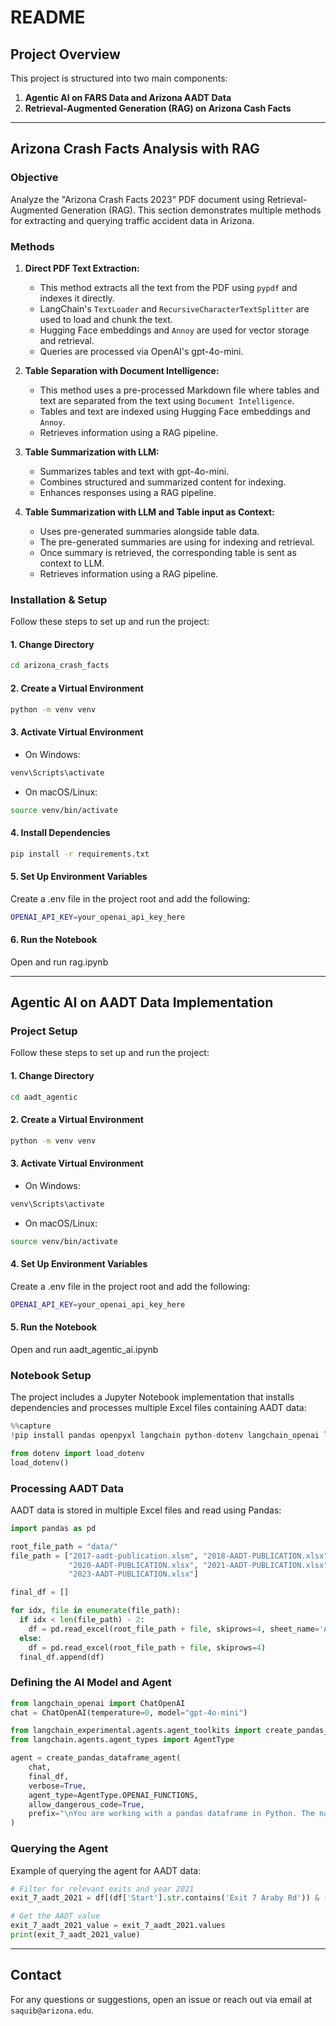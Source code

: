 # README

## Project Overview
This project is structured into two main components:

1. **Agentic AI on FARS Data and Arizona AADT Data**
2. **Retrieval-Augmented Generation (RAG) on Arizona Cash Facts**

---

## Arizona Crash Facts Analysis with RAG
### **Objective**
Analyze the "Arizona Crash Facts 2023" PDF document using Retrieval-Augmented Generation (RAG). This section demonstrates multiple methods for extracting and querying traffic accident data in Arizona.

### **Methods**
1. **Direct PDF Text Extraction:**
   - This method extracts all the text from the PDF using `pypdf` and indexes it directly.
   - LangChain's `TextLoader` and `RecursiveCharacterTextSplitter` are used to load and chunk the text.
   - Hugging Face embeddings and `Annoy` are used for vector storage and retrieval.
   - Queries are processed via OpenAI's gpt-4o-mini.
   
2. **Table Separation with Document Intelligence:**
   - This method uses a pre-processed Markdown file where tables and text are separated from the text using `Document Intelligence`.
   - Tables and text are indexed using Hugging Face embeddings and `Annoy`.
   - Retrieves information using a RAG pipeline.

3. **Table Summarization with LLM:**
   - Summarizes tables and text with gpt-4o-mini.
   - Combines structured and summarized content for indexing.
   - Enhances responses using a RAG pipeline.

4. **Table Summarization with LLM and Table input as Context:**
   - Uses pre-generated summaries alongside table data.
   - The pre-generated summaries are using for indexing and retrieval.
   - Once summary is retrieved, the corresponding table is sent as context to LLM.
   - Retrieves information using a RAG pipeline.
   
### **Installation & Setup**

Follow these steps to set up and run the project:

#### 1. Change Directory
```bash
cd arizona_crash_facts
```

#### 2. Create a Virtual Environment
```bash
python -m venv venv
```

#### 3. Activate Virtual Environment
   - On Windows:
   ```bash
   venv\Scripts\activate
   ```

   - On macOS/Linux:
   ```bash
   source venv/bin/activate
   ```

#### 4. Install Dependencies
```bash
pip install -r requirements.txt
```

#### 5. Set Up Environment Variables
Create a .env file in the project root and add the following:
```bash
OPENAI_API_KEY=your_openai_api_key_here
```

#### 6. Run the Notebook
Open and run rag.ipynb

---

## Agentic AI on AADT Data Implementation

### **Project Setup**
Follow these steps to set up and run the project:

#### 1. Change Directory
```bash
cd aadt_agentic
```

#### 2. Create a Virtual Environment
```bash
python -m venv venv
```

#### 3. Activate Virtual Environment
   - On Windows:
   ```bash
   venv\Scripts\activate
   ```

   - On macOS/Linux:
   ```bash
   source venv/bin/activate
   ```

#### 4. Set Up Environment Variables
Create a .env file in the project root and add the following:
```bash
OPENAI_API_KEY=your_openai_api_key_here
```

#### 5. Run the Notebook
Open and run aadt_agentic_ai.ipynb

### **Notebook Setup**
The project includes a Jupyter Notebook implementation that installs dependencies and processes multiple Excel files containing AADT data:

```python
%%capture
!pip install pandas openpyxl langchain python-dotenv langchain_openai langchain_experimental tabulate

from dotenv import load_dotenv
load_dotenv()
```

### **Processing AADT Data**
AADT data is stored in multiple Excel files and read using Pandas:

```python
import pandas as pd

root_file_path = "data/"
file_path = ["2017-aadt-publication.xlsm", "2018-AADT-PUBLICATION.xlsx", "2019-AADT-PUBLICATION.xlsx",
             "2020-AADT-PUBLICATION.xlsx", "2021-AADT-PUBLICATION.xlsx", "2022-AADT-PUBLICATION.xlsx",
             "2023-AADT-PUBLICATION.xlsx"]

final_df = []

for idx, file in enumerate(file_path):
  if idx < len(file_path) - 2:
    df = pd.read_excel(root_file_path + file, skiprows=4, sheet_name='ALL MAINLINE SECTIONS')
  else:
    df = pd.read_excel(root_file_path + file, skiprows=4)
  final_df.append(df)
```

### **Defining the AI Model and Agent**

```python
from langchain_openai import ChatOpenAI
chat = ChatOpenAI(temperature=0, model="gpt-4o-mini")

from langchain_experimental.agents.agent_toolkits import create_pandas_dataframe_agent
from langchain.agents.agent_types import AgentType

agent = create_pandas_dataframe_agent(
    chat,
    final_df,
    verbose=True,
    agent_type=AgentType.OPENAI_FUNCTIONS,
    allow_dangerous_code=True,
    prefix="\nYou are working with a pandas dataframe in Python. The name of the dataframe is `df`. Make sure you do every possible thing to answer the user's query. If still you feel there might be some issue with the query, let the user know along with a small solve.",
)
```

### **Querying the Agent**
Example of querying the agent for AADT data:

```python
# Filter for relevant exits and year 2021
exit_7_aadt_2021 = df[(df['Start'].str.contains('Exit 7 Araby Rd')) & (df['End'].str.contains('Exit 3 SR 280 / Avenue 3E'))]['AADT 2021']

# Get the AADT value
exit_7_aadt_2021_value = exit_7_aadt_2021.values
print(exit_7_aadt_2021_value)
```

---

## Contact
For any questions or suggestions, open an issue or reach out via email at `saquib@arizona.edu`. 


